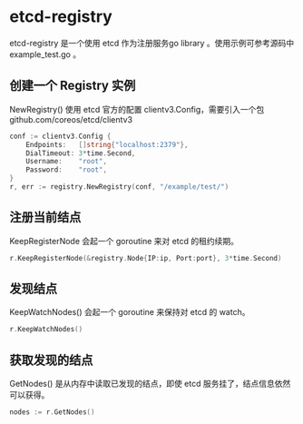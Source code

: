 # etcd-registry

etcd-registry 是一个使用 etcd 作为注册服务go library 。使用示例可参考源码中 example_test.go 。

## 创建一个 Registry 实例

NewRegistry() 使用 etcd 官方的配置 clientv3.Config，需要引入一个包 github.com/coreos/etcd/clientv3

``` go
conf := clientv3.Config {
    Endpoints:   []string{"localhost:2379"},
    DialTimeout: 3*time.Second,
    Username:    "root",
    Password:    "root",
}
r, err := registry.NewRegistry(conf, "/example/test/")
```

## 注册当前结点

KeepRegisterNode 会起一个 goroutine 来对 etcd 的租约续期。
``` go
r.KeepRegisterNode(&registry.Node{IP:ip, Port:port}, 3*time.Second)
```

## 发现结点

KeepWatchNodes() 会起一个 goroutine 来保持对 etcd 的 watch。
``` go
r.KeepWatchNodes()
```

## 获取发现的结点

GetNodes() 是从内存中读取已发现的结点，即使 etcd 服务挂了，结点信息依然可以获得。
``` go
nodes := r.GetNodes()
```
